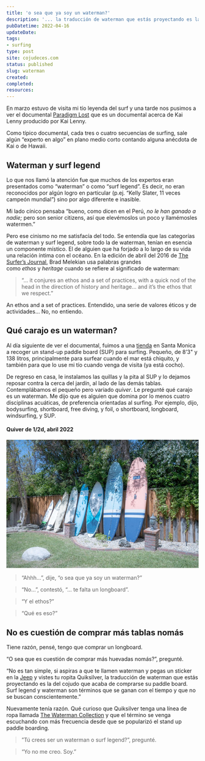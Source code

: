 ```yaml
---
title: 'o sea que ya soy un waterman?'
description: '... la traducción de waterman que estás proyectando es la del cojudo que acaba de comprarse su paddle board.'
pubDatetime: 2022-04-16
updateDate: 
tags: 
- surfing
type: post
site: cojudeces.com
status: published
slug: waterman 
created: 
completed: 
resources:
---
```

En marzo estuvo de visita mi tío leyenda del surf y una tarde nos pusimos a ver el documental [Paradigm Lost](https://www.redbull.com/int-en/films/paradigm-lost?ref=cojudeces.com) que es un documental acerca de Kai Lenny producido por Kai Lenny.

Como típico documental, cada tres o cuatro secuencias de surfing, sale algún “experto en algo” en plano medio corto contando alguna anécdota de Kai o de Hawaii.

## Waterman y surf legend

Lo que nos llamó la atención fue que muchos de los expertos eran presentados como “waterman” o como “surf legend”. Es decir, no eran reconocidos por algún logro en particular (p.ej. “Kelly Slater, 11 veces campeón mundial”) sino por algo diferente e inasible.

Mi lado cínico pensaba “bueno, como dicen en el Perú, _no le han ganado a nadie;_ pero son senior citizens, así que elevémoslos un poco y llamémosles watermen.”

Pero ese cinismo no me satisfacía del todo. Se entendía que las categorías de waterman y surf legend, sobre todo la de waterman, tenían en esencia un componente místico. El de alguien que ha forjado a lo largo de su vida una relación íntima con el océano. En la edición de abril del 2016 de [The Surfer’s Journal](https://www.surfersjournal.com/editorial/what-the-hell-is-a-waterman?ref=cojudeces.com), Brad Melekian usa palabras grandes como _ethos_ y _heritage_ cuando se refiere al significado de waterman:

> “… it conjures an ethos and a set of practices, with a quick nod of the head in the direction of history and heritage… and it’s the ethos that we respect.”

An ethos and a set of practices. Entendido, una serie de valores éticos y de actividades... No, no entiendo.

## Qué carajo es un waterman?

Al día siguiente de ver el documental, fuimos a una [tienda](https://www.poseidonstandup.com/?ref=cojudeces.com) en Santa Monica a recoger un stand-up paddle board (SUP) para surfing. Pequeño, de 8’3" y 138 litros, principalmente para surfear cuando el mar está chiquito, y también para que lo use mi tío cuando venga de visita (ya está cocho).

De regreso en casa, le instalamos las quillas y la pita al SUP y lo dejamos reposar contra la cerca del jardín, al lado de las demás tablas. Contemplábamos el pequeño pero variado _quiver_. Le pregunté qué carajo es un waterman. Me dijo que es alguien que domina por lo menos cuatro disciplinas acuáticas, de preferencia orientadas al surfing. Por ejemplo, dijo, bodysurfing, shortboard, free diving, y foil, o shortboard, longboard, windsurfing, y SUP.

#### Quiver de 1/2d, abril 2022
![](../../assets/images/2022/2022-04-Quiver-0009-2-1.jpg)

> “Ahhh...”, dije, “o sea que ya soy un waterman?”

> “No...”, contestó, “... te falta un longboard”.

> “Y el ethos?”

> “Qué es eso?”

## No es cuestión de comprar más tablas nomás

Tiene razón, pensé, tengo que comprar un longboard.

“O sea que es cuestión de comprar más huevadas nomás?”, pregunté.

“No es tan simple, si aspiras a que te llamen waterman y pegas un sticker en la [Jeep](https://www.cojudeces.com/posts/jeep) y vistes tu ropita Quiksilver, la traducción de waterman que estás proyectando es la del cojudo que acaba de comprarse su paddle board. Surf legend y waterman son términos que se ganan con el tiempo y que no se buscan conscientemente.”

Nuevamente tenía razón. Qué curioso que Quiksilver tenga una línea de ropa llamada [The Waterman Collection](https://www.quiksilver.com/waterman/?ref=cojudeces.com) y que el término se venga escuchando con más frecuencia desde que se popularizó el stand up paddle boarding.

> ”Tú crees ser un waterman o surf legend?”, pregunté.

> “Yo no me creo. Soy.”
